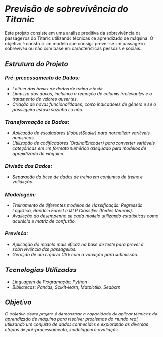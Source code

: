 # _Previsão de sobrevivência do Titanic_

Este projeto consiste em uma análise preditiva da sobrevivência de passageiros do Titanic utilizando técnicas de aprendizado de máquina. O objetivo é construir um modelo que consiga prever se um passageiro sobreviveu ou não com base em características pessoais e sociais.

## _Estrutura do Projeto_

### _Pré-processamento de Dados:_
- _Leitura das bases de dados de treino e teste._
- _Limpeza dos dados, incluindo a remoção de colunas irrelevantes e o tratamento de valores ausentes._
- _Criação de novas funcionalidades, como indicadores de gênero e se o passageiro estava sozinho ou não._

### _Transformação de Dados:_
- _Aplicação de escaladores (RobustScaler) para normalizar variáveis numéricas._
- _Utilização de codificadores (OrdinalEncoder) para converter variáveis categóricas em um formato numérico adequado para modelos de aprendizado de máquina._

### _Divisão dos Dados:_
- _Separação da base de dados de treino em conjuntos de treino e validação._

### _Modelagem:_
- _Treinamento de diferentes modelos de classificação: Regressão Logística, Random Forest e MLP Classifier (Redes Neurais)._
- _Avaliação do desempenho de cada modelo utilizando estatísticas como acurácia e matriz de confusão._

### _Previsão:_
- _Aplicação do modelo mais eficaz na base de teste para prever a sobrevivência dos passageiros._
- _Geração de um arquivo CSV com a variação para submissão._

## _Tecnologias Utilizadas_
- _Linguagem de Programação: Python_
- _Bibliotecas: Pandas, Scikit-learn, Matplotlib, Seaborn_

## _Objetivo_
_O objetivo deste projeto é demonstrar a capacidade de aplicar técnicas de aprendizado de máquina para resolver problemas do mundo real, utilizando um conjunto de dados conhecidos e explorando as diversas etapas de pré-processamento, modelagem e avaliação._
